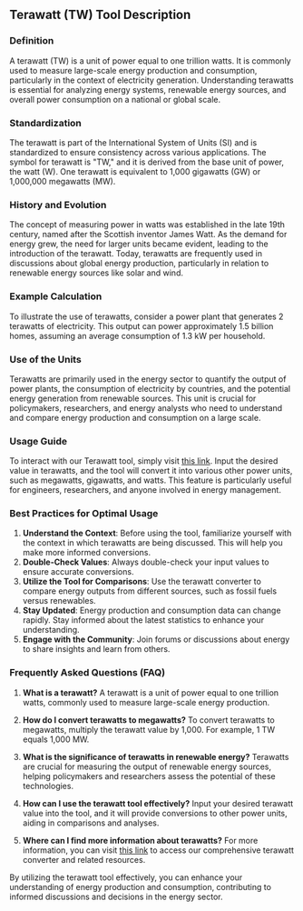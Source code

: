 ## Terawatt (TW) Tool Description

### Definition
A terawatt (TW) is a unit of power equal to one trillion watts. It is commonly used to measure large-scale energy production and consumption, particularly in the context of electricity generation. Understanding terawatts is essential for analyzing energy systems, renewable energy sources, and overall power consumption on a national or global scale.

### Standardization
The terawatt is part of the International System of Units (SI) and is standardized to ensure consistency across various applications. The symbol for terawatt is "TW," and it is derived from the base unit of power, the watt (W). One terawatt is equivalent to 1,000 gigawatts (GW) or 1,000,000 megawatts (MW).

### History and Evolution
The concept of measuring power in watts was established in the late 19th century, named after the Scottish inventor James Watt. As the demand for energy grew, the need for larger units became evident, leading to the introduction of the terawatt. Today, terawatts are frequently used in discussions about global energy production, particularly in relation to renewable energy sources like solar and wind.

### Example Calculation
To illustrate the use of terawatts, consider a power plant that generates 2 terawatts of electricity. This output can power approximately 1.5 billion homes, assuming an average consumption of 1.3 kW per household. 

### Use of the Units
Terawatts are primarily used in the energy sector to quantify the output of power plants, the consumption of electricity by countries, and the potential energy generation from renewable sources. This unit is crucial for policymakers, researchers, and energy analysts who need to understand and compare energy production and consumption on a large scale.

### Usage Guide
To interact with our Terawatt tool, simply visit [this link](https://www.inayam.co/unit-converter/power). Input the desired value in terawatts, and the tool will convert it into various other power units, such as megawatts, gigawatts, and watts. This feature is particularly useful for engineers, researchers, and anyone involved in energy management.

### Best Practices for Optimal Usage
1. **Understand the Context**: Before using the tool, familiarize yourself with the context in which terawatts are being discussed. This will help you make more informed conversions.
2. **Double-Check Values**: Always double-check your input values to ensure accurate conversions.
3. **Utilize the Tool for Comparisons**: Use the terawatt converter to compare energy outputs from different sources, such as fossil fuels versus renewables.
4. **Stay Updated**: Energy production and consumption data can change rapidly. Stay informed about the latest statistics to enhance your understanding.
5. **Engage with the Community**: Join forums or discussions about energy to share insights and learn from others.

### Frequently Asked Questions (FAQ)

1. **What is a terawatt?**
   A terawatt is a unit of power equal to one trillion watts, commonly used to measure large-scale energy production.

2. **How do I convert terawatts to megawatts?**
   To convert terawatts to megawatts, multiply the terawatt value by 1,000. For example, 1 TW equals 1,000 MW.

3. **What is the significance of terawatts in renewable energy?**
   Terawatts are crucial for measuring the output of renewable energy sources, helping policymakers and researchers assess the potential of these technologies.

4. **How can I use the terawatt tool effectively?**
   Input your desired terawatt value into the tool, and it will provide conversions to other power units, aiding in comparisons and analyses.

5. **Where can I find more information about terawatts?**
   For more information, you can visit [this link](https://www.inayam.co/unit-converter/power) to access our comprehensive terawatt converter and related resources. 

By utilizing the terawatt tool effectively, you can enhance your understanding of energy production and consumption, contributing to informed discussions and decisions in the energy sector.